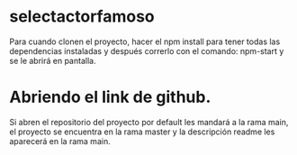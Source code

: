# selectactorfamoso
Para cuando clonen el proyecto, hacer el npm install para tener todas las dependencias instaladas y después correrlo con el comando: npm-start y se le abrirá en pantalla.

# Abriendo el link de github.
Si abren el repositorio del proyecto por default les mandará a la rama main, el proyecto se encuentra en la rama master y la descripción readme les aparecerá en la rama main.
